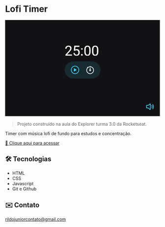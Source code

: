 # Lofi Timer

![preview](./.github/preview.png)

> Projeto construído na aula do Explorer turma 3.0 da Rocketseat.

Timer com música lofi de fundo para estudos e concentração.

[🔗 Clique aqui para acessar](https://rildojunior.github.io/lofi-timer/)

## 🛠️ Tecnologias

- HTML
- CSS
- Javascript
- Git e Github

## ✉️ Contato

rildojuniorcontato@gmail.com
